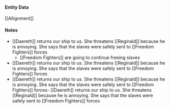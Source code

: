 #### Entity Data

[[Allignment]]

#### Notes

- [[Daereth]]  returns our ship to us. She threatens [[Reginald]]  because he is annoying. She says that the slaves were safely sent to [[Freedom Fighters]]  forces
    - [[Freedom Fighters]]  are going to continue freeing slaves
- [[Daereth]]  returns our ship to us. She threatens [[Reginald]]  because he is annoying. She says that the slaves were safely sent to [[Freedom Fighters]]  forces
- [[Daereth]]  returns our ship to us. She threatens [[Reginald]]  because he is annoying. She says that the slaves were safely sent to [[Freedom Fighters]]  forces- [[Daereth]]  returns our ship to us. She threatens [[Reginald]]  because he is annoying. She says that the slaves were safely sent to [[Freedom Fighters]]  forces